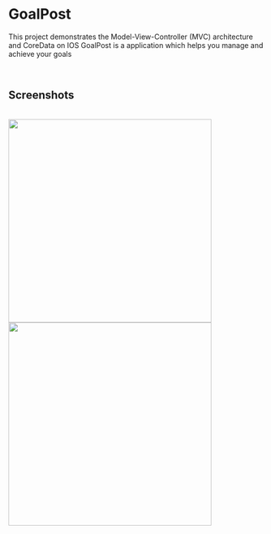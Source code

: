 # GoalPost
This project demonstrates the Model-View-Controller (MVC) architecture and CoreData on IOS
GoalPost is a application which helps you manage and achieve your goals

<br/>

## Screenshots

<br/>
<img src="https://user-images.githubusercontent.com/26871154/38040661-ab299156-32b8-11e8-85bd-719a91f0e733.png" height="400">

<br/>
<img src="https://user-images.githubusercontent.com/26871154/38040698-bb1349cc-32b8-11e8-9842-ade273a2744c.png" height="400">
